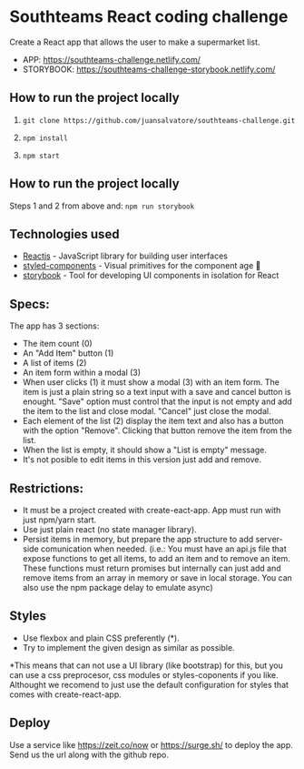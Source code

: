 # Southteams React coding challenge

Create a React app that allows the user to make a supermarket list.


- APP: https://southteams-challenge.netlify.com/
- STORYBOOK: https://southteams-challenge-storybook.netlify.com/

## How to run the project locally

1. `git clone https://github.com/juansalvatore/southteams-challenge.git`

2. `npm install`

3. `npm start`

## How to run the project locally
Steps 1 and 2 from above and: `npm run storybook`

## Technologies used

- [Reactjs](https://reactjs.org/) - JavaScript library for building user interfaces
- [styled-components](https://www.styled-components.com/) - Visual primitives for the component age 💅
- [storybook](https://storybook.js.org/) - Tool for developing UI components in isolation for React

## Specs:

The app has 3 sections:

- The item count (0)
- An "Add Item" button (1)
- A list of items (2)
- An item form within a modal (3)
- When user clicks (1) it must show a modal (3) with an item form. The item is just a plain string so a text input with a save and cancel button is enought. "Save" option must control that the input is not empty and add the item to the list and close modal. "Cancel" just close the modal.
- Each element of the list (2) display the item text and also has a button with the option "Remove". Clicking that button remove the item from the list.
- When the list is empty, it should show a "List is empty" message.
- It's not posible to edit items in this version just add and remove.

## Restrictions:

- It must be a project created with create-eact-app. App must run with just npm/yarn start.
- Use just plain react (no state manager library).
- Persist items in memory, but prepare the app structure to add server-side comunication when needed. (i.e.: You must have an api.js file that expose functions to get all items, to add an item and to remove an item. These functions must return promises but internally can just add and remove items from an array in memory or save in local storage. You can also use the npm package delay to emulate async)

## Styles

- Use flexbox and plain CSS preferently (\*).
- Try to implement the given design as similar as possible.

\*This means that can not use a UI library (like bootstrap) for this, but you can use a css preprocesor, css modules or styles-coponents if you like. Althought we recomend to just use the default configuration for styles that comes with create-react-app.

## Deploy

Use a service like https://zeit.co/now or https://surge.sh/ to deploy the app. Send us the url along with the github repo.
